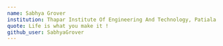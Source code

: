 ```yaml
---
name: Sabhya Grover
institution: Thapar Institute Of Engineering And Technology, Patiala 
quote: Life is what you make it ! 
github_user: SabhyaGrover
---
```

